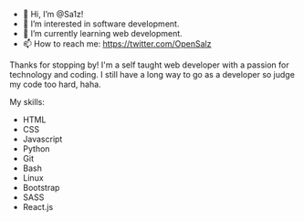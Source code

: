 - 👋 Hi, I’m @Sa1z!
- 👀 I’m interested in software development.
- 🌱 I’m currently learning web development.
- 📫 How to reach me: https://twitter.com/OpenSalz

Thanks for stopping by! I'm a self taught web developer with a passion for technology and coding. I still have a long way to go as a developer so judge my code too hard, haha.

My skills:

- HTML
- CSS
- Javascript
- Python
- Git
- Bash
- Linux
- Bootstrap
- SASS
- React.js
